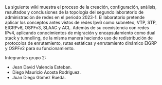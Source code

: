 La siguiente wiki muestra el proceso de la creación, configuración, análisis, resultados y conclusiones de la topología del segundo laboratorio de administración de redes en el periodo 2023-1. El laboratorio pretende aplicar los conceptos antes vistos de redes Ipv6 como subneteo, VTP, STP, EIGRPv6, OSPFv3, SLAAC y ACL. Además de su coexistencia con redes IPv4, aplicando conocimientos de migración y encapsulamiento como dual stack y tunnelling, de la misma manera haciendo uso de redistribución de protocolos de enrutamiento, rutas estáticas y enrutamiento dinámico EIGRP y OSPFv2 para su funcionamiento.

Integrantes grupo 2:

* Jean David Valencia Esteban.
* Diego Mauricio Acosta Rodriguez.
* Juan Diego Gómez Rueda.